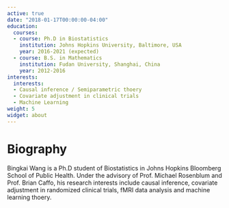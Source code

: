 ```yaml
---
active: true
date: "2018-01-17T00:00:00-04:00"
education:
  courses:
  - course: Ph.D in Biostatistics
    institution: Johns Hopkins University, Baltimore, USA
    year: 2016-2021 (expected)
  - course: B.S. in Mathematics
    institution: Fudan University, Shanghai, China
    year: 2012-2016
interests:
  interests:
  - Causal inference / Semiparametric thoery
  - Covariate adjustment in clinical trials
  - Machine Learning
weight: 5
widget: about
---
```


# Biography

Bingkai Wang is a Ph.D student of Biostatistics in Johns Hopkins Bloomberg School of Public Health. Under the advisory of Prof. Michael Rosenblum and Prof. Brian Caffo, his research interests include causal inference, covariate adjustment in randomized clinical trials, fMRI data analysis and machine learning thoery. 
